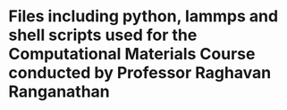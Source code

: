 # Files including python, lammps and shell scripts used for the Computational Materials Course conducted by Professor Raghavan Ranganathan 
